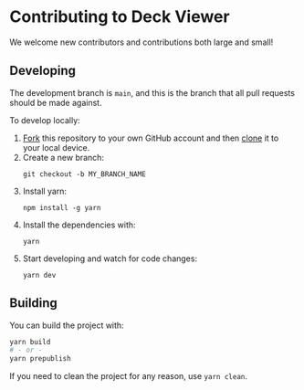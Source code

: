 # Contributing to Deck Viewer

We welcome new contributors and contributions both large and small!

## Developing

The development branch is `main`, and this is the branch that all pull
requests should be made against.

To develop locally:

1. [Fork](https://help.github.com/articles/fork-a-repo/) this repository to your
   own GitHub account and then
   [clone](https://help.github.com/articles/cloning-a-repository/) it to your
   local device.
2. Create a new branch:
   ```
   git checkout -b MY_BRANCH_NAME
   ```
3. Install yarn:
   ```
   npm install -g yarn
   ```
4. Install the dependencies with:
   ```
   yarn
   ```
5. Start developing and watch for code changes:
   ```
   yarn dev
   ```

## Building

You can build the project with:

```bash
yarn build
# - or -
yarn prepublish
```

If you need to clean the project for any reason, use `yarn clean`.
